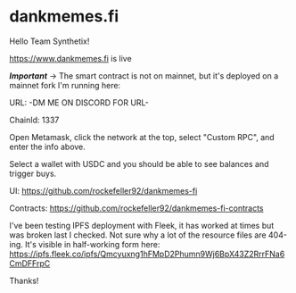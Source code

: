 # dankmemes.fi

Hello Team Synthetix!

https://www.dankmemes.fi is live


***Important*** -> The smart contract is not on mainnet, but it's deployed on a mainnet fork I'm running here:

URL: -DM ME ON DISCORD FOR URL-

ChainId: 1337

Open Metamask, click the network at the top, select "Custom RPC", and enter the info above.

Select a wallet with USDC and you should be able to see balances and trigger buys.

UI: https://github.com/rockefeller92/dankmemes-fi

Contracts: https://github.com/rockefeller92/dankmemes-fi-contracts

I've been testing IPFS deployment with Fleek, it has worked at times but was
broken last I checked. Not sure why a lot of the resource files are 404-ing.
It's visible in half-working form here:
    https://ipfs.fleek.co/ipfs/Qmcyuxng1hFMpD2Phumn9Wj6BpX43Z2RrrFNa6CmDFFrpC

Thanks!
